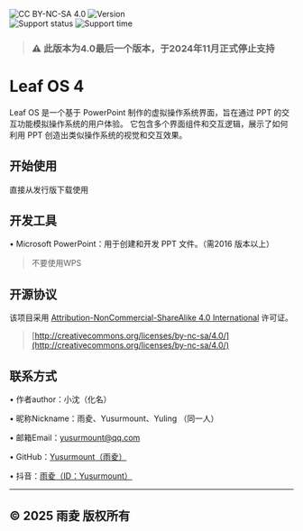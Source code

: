 ![CC BY-NC-SA 4.0][cc-by-nc-sa-shield]
![Version](https://img.shields.io/badge/version-Release-lightgreen) \
![Support status](https://img.shields.io/badge/support%20and%20maintenance-Terminated-red)
![Support time](https://img.shields.io/badge/maintenance%20period-1%20Year-white)

[cc-by-nc-sa]: http://creativecommons.org/licenses/by-nc-sa/4.0/
[cc-by-nc-sa-shield]: https://img.shields.io/badge/License-CC%20BY--NC--SA%204.0-lightgrey.svg
> ### :warning: 此版本为4.0最后一个版本，于2024年11月正式停止支持
# Leaf OS 4
Leaf OS 是一个基于 PowerPoint 制作的虚拟操作系统界面，旨在通过 PPT 的交互功能模拟操作系统的用户体验。
它包含多个界面组件和交互逻辑，展示了如何利用 PPT 创造出类似操作系统的视觉和交互效果。


## 开始使用
直接从发行版下载使用

## 开发工具
• Microsoft PowerPoint：用于创建和开发 PPT 文件。（需2016 版本以上）
> 不要使用WPS



## 开源协议

该项目采用 [Attribution-NonCommercial-ShareAlike 4.0 International](LICENSE) 许可证。
> [http://creativecommons.org/licenses/by-nc-sa/4.0/](http://creativecommons.org/licenses/by-nc-sa/4.0/)


## 联系方式

• 作者author：小沈（化名）

• 昵称Nickname：雨夌、Yusurmount、Yuling （同一人）

• 邮箱Email：yusurmount@qq.com

• GitHub：[Yusurmount（雨夌）](https://github.com/Yusurmount/)

• 抖音：[雨夌（ID：Yusurmount）](https://v.douyin.com/m72B2TMKGeQ/)

---
© 2025 雨夌 版权所有
---
